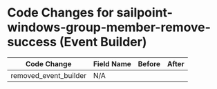 # Code Changes for sailpoint-windows-group-member-remove-success (Event Builder)

| Code Change | Field Name | Before | After |
|-------------|------------|--------|-------|
| removed_event_builder | N/A |  |  |